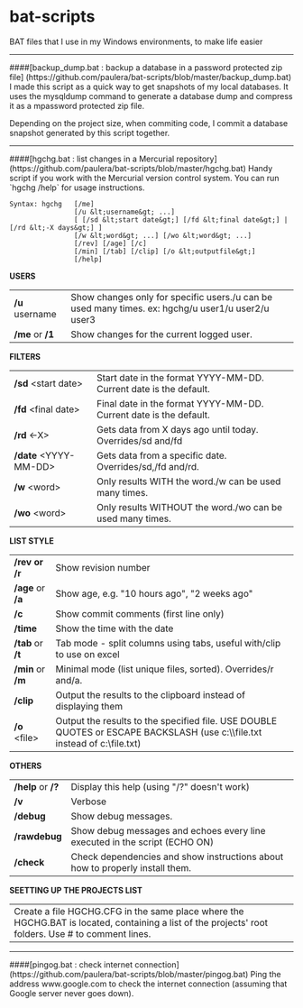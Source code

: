 bat-scripts
===========

BAT files that I use in my Windows environments, to make life easier

<hr>
####[backup_dump.bat : backup a database in a password protected zip file] (https://github.com/paulera/bat-scripts/blob/master/backup_dump.bat)
I made this script as a quick way to get snapshots of my local databases. It uses the mysqldump command to generate a database dump and compress it as a mpassword protected zip file.

Depending on the project size, when commiting code, I commit a database snapshot generated by this script together.

<hr>
####[hgchg.bat : list changes in a Mercurial repository] (https://github.com/paulera/bat-scripts/blob/master/hgchg.bat)
Handy script if you work with the Mercurial version control system. You can run `hgchg /help` for usage instructions.

```
Syntax: hgchg   [/me]
                [/u &lt;username&gt; ...]
                [ [/sd &lt;start date&gt;] [/fd &lt;final date&gt;] | [/rd &lt;-X days&gt;] ]
                [/w &lt;word&gt; ...] [/wo &lt;word&gt; ...]
                [/rev] [/age] [/c]
                [/min] [/tab] [/clip] [/o &lt;outputfile&gt;]
                [/help]
```

**USERS**
<table>
<tr><td><b>/u</b> username</td><td>Show changes only for specific users./u can be used many times. ex: hgchg/u user1/u user2/u user3</td></tr>
<tr><td><b>/me</b> or <b>/1</b></td><td>Show changes for the current logged user.</td></tr>
</table>

**FILTERS**
<table>
<tr><td><b>/sd</b> &lt;start date&gt;</td><td>Start date in the format YYYY-MM-DD. Current date is the default.</td></tr>
<tr><td><b>/fd</b> &lt;final date&gt;</td><td>Final date in the format YYYY-MM-DD. Current date is the default.</td></tr>
<tr><td><b>/rd</b> &lt;-X&gt;</td><td>Gets data from X days ago until today. Overrides/sd and/fd</td></tr>
<tr><td><b>/date</b> &lt;YYYY-MM-DD&gt;</td><td>Gets data from a specific date. Overrides/sd,/fd and/rd.</td></tr>
<tr><td><b>/w</b> &lt;word&gt;</td><td>Only results WITH the word./w can be used many times.</td></tr>
<tr><td><b>/wo</b> &lt;word&gt;</td><td>Only results WITHOUT the word./wo can be used many times.</td></tr>
</table>

**LIST STYLE**
<table>
<tr><td><b>/rev or <b>/r</b></td><td>Show revision number</td></tr>
<tr><td><b>/age</b> or <b>/a</b></td><td>Show age, e.g. "10 hours ago", "2 weeks ago"</td></tr>
<tr><td><b>/c</b></td><td>Show commit comments (first line only)</td></tr>
<tr><td><b>/time</b></td><td>Show the time with the date</td></tr>
<tr><td><b>/tab</b> or <b>/t</b></td><td>Tab mode - split columns using tabs, useful with/clip to use on excel</td></tr>
<tr><td><b>/min</b> or <b>/m</b></td><td>Minimal mode (list unique files, sorted). Overrides/r and/a.</td></tr>
<tr><td><b>/clip</b></td><td>Output the results to the clipboard instead of displaying them</td></tr>
<tr><td><b>/o</b> &lt;file&gt;</td><td>Output the results to the specified file. USE DOUBLE QUOTES or ESCAPE BACKSLASH (use c:\\file.txt instead of c:\file.txt)</td></tr>
</table>

**OTHERS**
<table>
<tr><td><b>/help</b> or <b>/?</b></td><td>Display this help (using "/?" doesn't work)</td></tr>
<tr><td><b>/v</b></td><td>Verbose</td></tr>
<tr><td><b>/debug</b></td><td>Show debug messages.</td></tr>
<tr><td><b>/rawdebug</b></td><td>Show debug messages and echoes every line executed in the script (ECHO ON)</td></tr>
<tr><td><b>/check</b></td><td>Check dependencies and show instructions about how to properly install them.</td></tr>
</table>

**SEETTING UP THE PROJECTS LIST**
<table>
<tr><td>Create a file HGCHG.CFG in the same place where the HGCHG.BAT is located, containing a list of the projects' root folders. Use # to comment lines.</td></tr>
</table>



<hr>
####[pingog.bat : check internet connection] (https://github.com/paulera/bat-scripts/blob/master/pingog.bat)
Ping the address www.google.com to check the internet connection (assuming that Google server never goes down).

